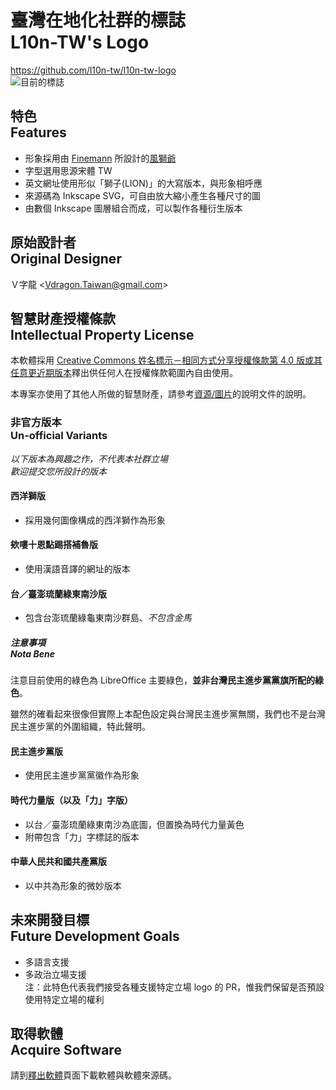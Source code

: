 # 臺灣在地化社群的標誌<br />L10n-TW's Logo
<https://github.com/l10n-tw/l10n-tw-logo>  
![目前的標誌](https://l10n-tw.github.io/l10n-tw-logo/圖片/l10n-tw-logo.png)

## 特色<br>Features
* 形象採用由 [Finemann](https://en.wikipedia.org/wiki/User:Finemann) 所設計的[風獅爺](https://zh.wikipedia.org/wiki/%E9%A2%A8%E7%8D%85%E7%88%BA)
* 字型選用思源宋體 TW
* 英文網址使用形似「獅子(LION)」的大寫版本，與形象相呼應
* 來源碼為 Inkscape SVG，可自由放大縮小產生各種尺寸的圖
* 由數個 Inkscape 圖層組合而成，可以製作各種衍生版本

## 原始設計者<br>Original Designer
Ｖ字龍 &lt;<Vdragon.Taiwan@gmail.com>&gt;

## 智慧財產授權條款<br>Intellectual Property License
本軟體採用 [Creative Commons 姓名標示－相同方式分享授權條款第 4.0 版或其任意更近期版本](https://creativecommons.org/licenses/by-sa/4.0/)釋出供任何人在授權條款範圍內自由使用。

本專案亦使用了其他人所做的智慧財產，請參考[資源/圖片](https://github.com/l10n-tw/l10n-tw-logo/tree/HEAD/資源/圖片)的說明文件的說明。

### 非官方版本<br>Un-official Variants
*以下版本為興趣之作，不代表本社群立場*  
*歡迎提交您所設計的版本*

#### 西洋獅版
* 採用幾何圖像構成的西洋獅作為形象

#### 欸嘍十恩點踢搭補魯版
* 使用漢語音譯的網址的版本

#### 台／臺澎琉蘭綠東南沙版
* 包含台澎琉蘭綠龜東南沙群島、*不包含金馬*

##### 注意事項<br>Nota Bene
注意目前使用的綠色為 LibreOffice 主要綠色，**並非台灣民主進步黨黨旗所配的綠色**。

雖然的確看起來很像但實際上本配色設定與台灣民主進步黨無關，我們也不是台灣民主進步黨的外圍組織，特此聲明。

#### 民主進步黨版
* 使用民主進步黨黨徽作為形象

#### 時代力量版（以及「力」字版）
* 以台／臺澎琉蘭綠東南沙為底圖，但置換為時代力量黃色
* 附帶包含「力」字標誌的版本

#### 中華人民共和國共產黨版
* 以中共為形象的微妙版本

## 未來開發目標<br>Future Development Goals
* 多語言支援
* 多政治立場支援  
注：此特色代表我們接受各種支援特定立場 logo 的 PR，惟我們保留是否預設使用特定立場的權利

## 取得軟體<br>Acquire Software
請到[釋出軟體](https://github.com/l10n-tw/l10n-tw-logo/releases)頁面下載軟體與軟體來源碼。
